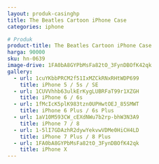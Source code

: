 ```yaml
---
layout: produk-casinghp
title: The Beatles Cartoon iPhone Case
categories: iphone

# Produk
product-title: The Beatles Cartoon iPhone Case
harga: 90000
sku: hn-0639
image-drive: 1FA0bA8GYPbMsFa82tO_3FynDBOfK42qk
gallery:
  - url: 1cuYKbbPRCM2f51IxMZCkRNxRHtWDP699
    title: iPhone 5 / 5s / SE
  - url: 1CUVVhhb63ulkErKygLUBRFaT99r1XZGH
    title: iPhone 6 / 6s
  - url: 1fMcIcK5plK983tzn0UPHwtOEJ_85SMWT
    title: iPhone 6 Plus / 6s Plus
  - url: 1aV10M593CW_cEXdNWu7b2rp-bhW3N3A9
    title: iPhone 7 / 8
  - url: 1-5lI7GDAzhR2dywYekvwVDMe0HiCH4LD
    title: iPhone 7 Plus / 8 Plus
  - url: 1FA0bA8GYPbMsFa82tO_3FynDBOfK42qk
    title: iPhone X
---
```

